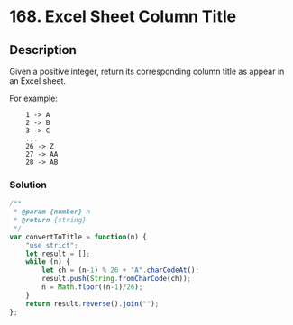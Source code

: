 # 168. Excel Sheet Column Title

## Description

Given a positive integer, return its corresponding column title as appear in an Excel sheet.

For example:
```
    1 -> A
    2 -> B
    3 -> C
    ...
    26 -> Z
    27 -> AA
    28 -> AB 
```

### Solution
```javascript
/**
 * @param {number} n
 * @return {string}
 */
var convertToTitle = function(n) {
    "use strict";
    let result = [];
    while (n) {
        let ch = (n-1) % 26 + "A".charCodeAt();
        result.push(String.fromCharCode(ch));
        n = Math.floor((n-1)/26);
    }
    return result.reverse().join("");
};
```
